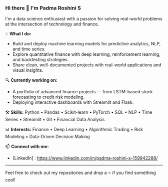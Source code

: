 ### Hi there 👋 I'm Padma Roshini S

I'm a data science enthusiast with a passion for solving real-world problems at the intersection of technology and finance.

💡 **What I do:**
- Build and deploy machine learning models for predictive analytics, NLP, and time series.
- Explore quantitative finance with deep learning, reinforcement learning, and backtesting strategies.
- Share clean, well-documented projects with real-world applications and visual insights.

🔍 **Currently working on:**
- A portfolio of advanced finance projects — from LSTM-based stock forecasting to credit risk modeling.
- Deploying interactive dashboards with Streamlit and Flask.

🛠 **Skills:**
Python • Pandas • Scikit-learn • PyTorch • SQL • NLP • Time Series • Streamlit • Git • Financial Data Analysis

📊 **Interests:**
Finance • Deep Learning • Algorithmic Trading • Risk Modeling • Data-Driven Decision Making

📫 **Connect with me:**
- [LinkedIn] : https://www.linkedin.com/in/padma-roshini-s-159942288/

---

Feel free to check out my repositories and drop a ⭐ if you find something cool!
